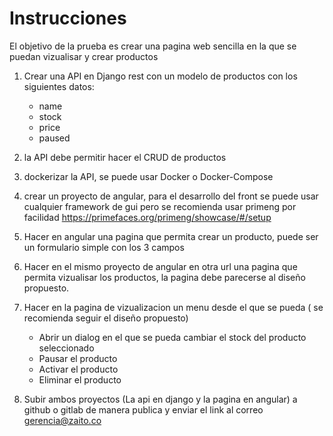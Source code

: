 # Instrucciones

El objetivo de la prueba es crear una pagina web sencilla en la que se puedan vizualisar y crear productos


1. Crear una API en Django rest con un modelo de productos con los siguientes datos:

   * name
   * stock
   * price
   * paused

2. la API debe permitir hacer el CRUD de productos

3. dockerizar la API, se puede usar Docker o Docker-Compose

4. crear un proyecto de angular, para el desarrollo del front se puede usar cualquier framework de gui pero se recomienda usar primeng por facilidad  https://primefaces.org/primeng/showcase/#/setup

5. Hacer en angular una pagina que permita crear un producto, puede ser un formulario simple con los 3 campos

6. Hacer en el mismo proyecto de angular en otra url una pagina que permita vizualisar los productos, la pagina debe parecerse al diseño propuesto.

7. Hacer en la pagina de vizualizacion un menu desde el que se pueda ( se recomienda seguir el diseño propuesto)

   * Abrir un dialog en el que se pueda cambiar el stock del producto seleccionado
   * Pausar el producto
   * Activar el producto
   * Eliminar el producto

8. Subir ambos proyectos (La api en django y la pagina en angular) a github o gitlab de manera publica y enviar el link al correo gerencia@zaito.co

